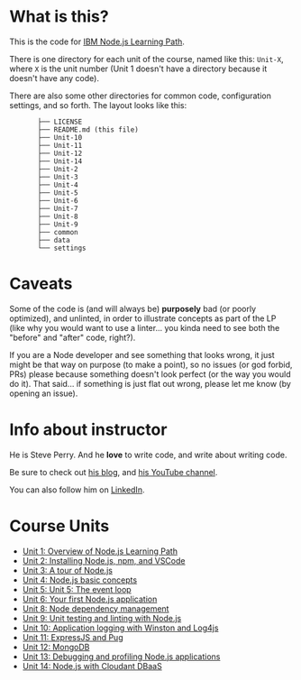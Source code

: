 # What is this?

This is the code for [IBM Node.js Learning Path](https://developer.ibm.com/articles/learn-node-unit-1-overview-nodejs-learning-path/).

There is one directory for each unit of the course, named like this: `Unit-X`, where `X` is the unit number (Unit 1 doesn't have a directory because it doesn't have any code).

There are also some other directories for common code, configuration settings, and so forth. The layout looks like this:

```
       ├── LICENSE
       ├── README.md (this file)
       ├── Unit-10
       ├── Unit-11
       ├── Unit-12
       ├── Unit-14
       ├── Unit-2
       ├── Unit-3
       ├── Unit-4
       ├── Unit-5
       ├── Unit-6
       ├── Unit-7
       ├── Unit-8
       ├── Unit-9
       ├── common
       ├── data
       └── settings
```

# Caveats

Some of the code is (and will always be) **purposely** bad (or poorly optimized), and unlinted, in order to illustrate concepts as part of the LP (like why you would want to use a linter... you kinda need to see both the "before" and "after" code, right?).

If you are a Node developer and see something that looks wrong, it just might be that way on purpose (to make a point), so no issues (or god forbid, PRs) please because something doesn't look perfect (or the way you would do it). That said... if something is just flat out wrong, please let me know (by opening an issue).

# Info about instructor

He is Steve Perry. And he **love** to write code, and write about writing code.

Be sure to check out [his blog](https://jstevenperry.wordpress.com/), and [his YouTube channel](https://www.youtube.com/channel/UC6YU5vihI_jn2H-iRW1Xc3g).

You can also follow him on [LinkedIn](https://www.linkedin.com/in/jstevenperry1/).

# Course Units

- [Unit 1: Overview of Node.js Learning Path](https://www.youtube.com/watch?v=dlwW2uvQtGY)
- [Unit 2: Installing Node.js, npm, and VSCode](https://www.youtube.com/watch?v=jOrPHKqz_iE)
- [Unit 3: A tour of Node.js](https://www.youtube.com/watch?v=MvOtK6F1HWI)
- [Unit 4: Node.js basic concepts](https://www.youtube.com/watch?v=kycaDCIcxP0)
- [Unit 5: Unit 5: The event loop](https://www.youtube.com/watch?v=X9zVB9WafdE&t=3s)
- [Unit 6: Your first Node.js application](https://www.youtube.com/watch?v=gO9BM0kEAZ4)
- [Unit 8: Node dependency management](https://www.youtube.com/watch?v=HOhTu3tl3Mw)
- [Unit 9: Unit testing and linting with Node.js](https://www.youtube.com/watch?v=IciEzaWWtgI)
- [Unit 10: Application logging with Winston and Log4js](https://www.youtube.com/watch?v=To9F0Xv3adk)
- [Unit 11: ExpressJS and Pug](https://www.youtube.com/watch?v=kaql4sIjpbU)
- [Unit 12: MongoDB](https://www.youtube.com/watch?v=FBmSzlpyVAI)
- [Unit 13: Debugging and profiling Node.js applications](https://www.youtube.com/watch?v=HyCwu9kBO2g&t=10s)
- [Unit 14: Node.js with Cloudant DBaaS](https://www.youtube.com/watch?v=i9OsCz16Is8)
